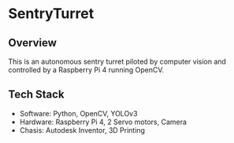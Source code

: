 # SentryTurret
## Overview
This is an autonomous sentry turret piloted by computer vision and controlled by a Raspberry Pi 4 running OpenCV.

## Tech Stack
- Software: Python, OpenCV, YOLOv3
- Hardware: Raspberry Pi 4, 2 Servo motors, Camera
- Chasis: Autodesk Inventor, 3D Printing

